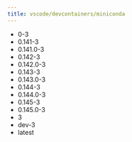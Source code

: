 ```yaml
---
title: vscode/devcontainers/miniconda
---
```

- 0-3
- 0.141-3
- 0.141.0-3
- 0.142-3
- 0.142.0-3
- 0.143-3
- 0.143.0-3
- 0.144-3
- 0.144.0-3
- 0.145-3
- 0.145.0-3
- 3
- dev-3
- latest
